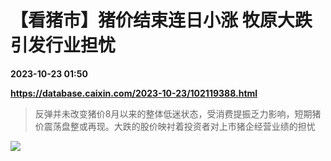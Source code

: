 # 【看猪市】猪价结束连日小涨 牧原大跌引发行业担忧

**2023-10-23 01:50**

**https://database.caixin.com/2023-10-23/102119388.html**

> 反弹并未改变猪价8月以来的整体低迷状态，受消费提振乏力影响，短期猪价震荡盘整或再现。大跌的股价映衬着投资者对上市猪企经营业绩的担忧

  

![](https://img.caixin.com/2023-10-23/169802519340480_840_560.jpg)
